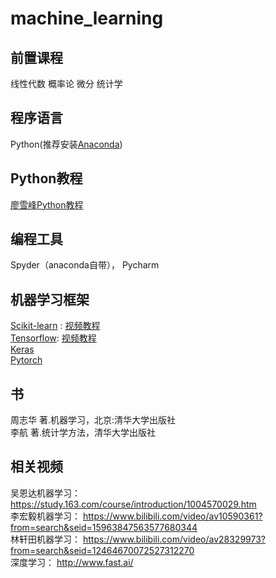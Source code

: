  machine_learning
 ================
## 前置课程
线性代数 概率论 微分 统计学
## 程序语言
Python(推荐安装[Anaconda](https://www.jb51.net/article/137772.htm))
## Python教程
[廖雪峰Python教程](https://www.liaoxuefeng.com/wiki/0014316089557264a6b348958f449949df42a6d3a2e542c000/001432002680493d1babda364904ca0a6e28374498d59a7000)
## 编程工具
Spyder（anaconda自带）， Pycharm
## 机器学习框架
[Scikit-learn](http://sklearn.apachecn.org/cn/0.19.0/) : [视频教程](https://www.bilibili.com/video/av30085394?from=search&seid=13680779205200877201)<br>
[Tensorflow](https://www.tensorflow.org/): [视频教程](https://www.bilibili.com/video/av16001891?from=search&seid=9338929741631981599)<br>
[Keras](https://keras-cn.readthedocs.io/en/latest/) <br>
[Pytorch](https://pytorch.org/)
## 书
周志华 著.机器学习，北京:清华大学出版社<br>
李航 著.统计学方法，清华大学出版社
## 相关视频
吴恩达机器学习： https://study.163.com/course/introduction/1004570029.htm <br>
李宏毅机器学习： https://www.bilibili.com/video/av10590361?from=search&seid=15963847563577680344 <br>
林轩田机器学习： https://www.bilibili.com/video/av28329973?from=search&seid=12464670072527312270  <br>
深度学习： http://www.fast.ai/
